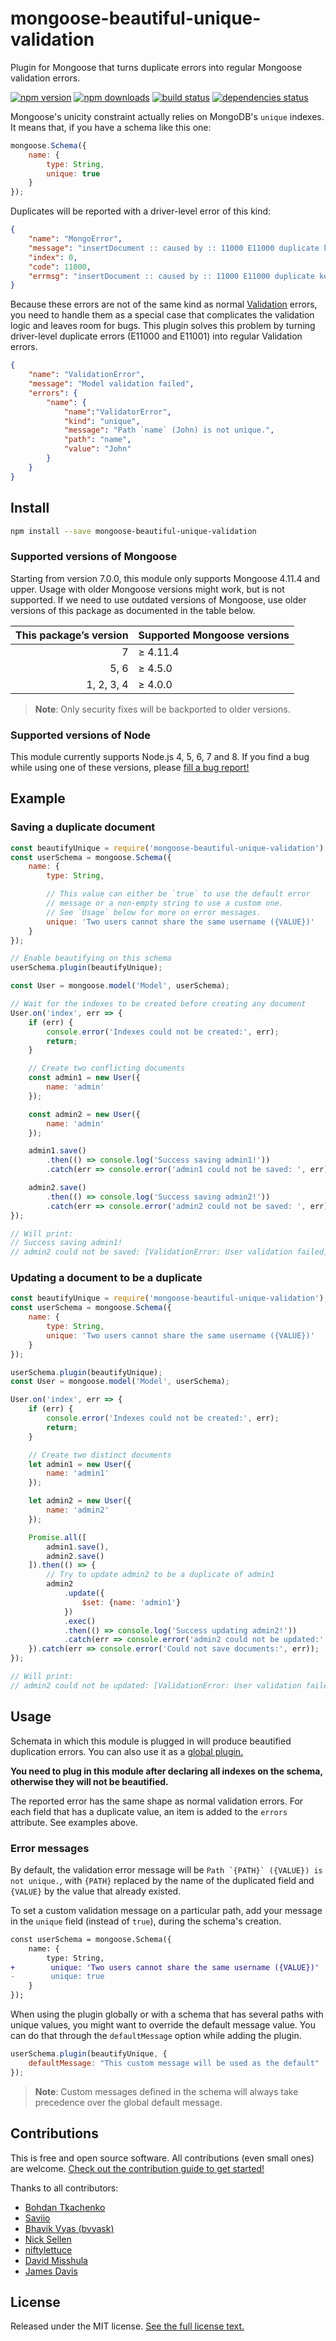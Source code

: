 # mongoose-beautiful-unique-validation

Plugin for Mongoose that turns duplicate errors into regular Mongoose validation errors.

[![npm version](https://img.shields.io/npm/v/mongoose-beautiful-unique-validation.svg?style=flat-square)](https://www.npmjs.com/package/mongoose-beautiful-unique-validation)
[![npm downloads](https://img.shields.io/npm/dm/mongoose-beautiful-unique-validation.svg?style=flat-square)](https://www.npmjs.com/package/mongoose-beautiful-unique-validation)
[![build status](https://img.shields.io/travis/matteodelabre/mongoose-beautiful-unique-validation.svg?style=flat-square)](https://travis-ci.org/matteodelabre/mongoose-beautiful-unique-validation)
[![dependencies status](http://img.shields.io/david/matteodelabre/mongoose-beautiful-unique-validation.svg?style=flat-square)](https://david-dm.org/matteodelabre/mongoose-beautiful-unique-validation)

Mongoose's unicity constraint actually relies on MongoDB's `unique` indexes. It means that, if you have a schema like this one:

```js
mongoose.Schema({
    name: {
        type: String,
        unique: true
    }
});
```

Duplicates will be reported with a driver-level error of this kind:

```json
{
    "name": "MongoError",
    "message": "insertDocument :: caused by :: 11000 E11000 duplicate key error index: example.users.$name_1 dup key: { : \"John\" }",
    "index": 0,
    "code": 11000,
    "errmsg": "insertDocument :: caused by :: 11000 E11000 duplicate key error index: example.users.$name_1 dup key: { : \"John\" }"
}
```

Because these errors are not of the same kind as normal [Validation](http://mongoosejs.com/docs/validation.html) errors, you need to handle them as a special case that complicates the validation logic and leaves room for bugs. This plugin solves this problem by turning driver-level duplicate errors (E11000 and E11001) into regular Validation errors.

```json
{
    "name": "ValidationError",
    "message": "Model validation failed",
    "errors": {
        "name": {
            "name":"ValidatorError",
            "kind": "unique",
            "message": "Path `name` (John) is not unique.",
            "path": "name",
            "value": "John"
        }
    }
}
```

## Install

```sh
npm install --save mongoose-beautiful-unique-validation
```

### Supported versions of Mongoose

Starting from version 7.0.0, this module only supports Mongoose 4.11.4 and upper. Usage with older Mongoose versions might work, but is not supported. If we need to use outdated versions of Mongoose, use older versions of this package as documented in the table below.

| This package’s version | Supported Mongoose versions |
| ----------------------:|:--------------------------- |
|                      7 | ≥ 4.11.4                    |
|                   5, 6 | ≥ 4.5.0                     |
|             1, 2, 3, 4 | ≥ 4.0.0                     |

> **Note**: Only security fixes will be backported to older versions.

### Supported versions of Node

This module currently supports Node.js 4, 5, 6, 7 and 8. If you find a bug while using one of these versions, please [fill a bug report!](https://github.com/matteodelabre/mongoose-beautiful-unique-validation/issues/new)

## Example

### Saving a duplicate document

```js
const beautifyUnique = require('mongoose-beautiful-unique-validation');
const userSchema = mongoose.Schema({
    name: {
        type: String,

        // This value can either be `true` to use the default error
        // message or a non-empty string to use a custom one.
        // See `Usage` below for more on error messages.
        unique: 'Two users cannot share the same username ({VALUE})'
    }
});

// Enable beautifying on this schema
userSchema.plugin(beautifyUnique);

const User = mongoose.model('Model', userSchema);

// Wait for the indexes to be created before creating any document
User.on('index', err => {
    if (err) {
        console.error('Indexes could not be created:', err);
        return;
    }

    // Create two conflicting documents
    const admin1 = new User({
        name: 'admin'
    });

    const admin2 = new User({
        name: 'admin'
    });

    admin1.save()
        .then(() => console.log('Success saving admin1!'))
        .catch(err => console.error('admin1 could not be saved: ', err));

    admin2.save()
        .then(() => console.log('Success saving admin2!'))
        .catch(err => console.error('admin2 could not be saved: ', err));
});

// Will print:
// Success saving admin1!
// admin2 could not be saved: [ValidationError: User validation failed]
```

### Updating a document to be a duplicate

```js
const beautifyUnique = require('mongoose-beautiful-unique-validation');
const userSchema = mongoose.Schema({
    name: {
        type: String,
        unique: 'Two users cannot share the same username ({VALUE})'
    }
});

userSchema.plugin(beautifyUnique);
const User = mongoose.model('Model', userSchema);

User.on('index', err => {
    if (err) {
        console.error('Indexes could not be created:', err);
        return;
    }

    // Create two distinct documents
    let admin1 = new User({
        name: 'admin1'
    });

    let admin2 = new User({
        name: 'admin2'
    });

    Promise.all([
        admin1.save(),
        admin2.save()
    ]).then(() => {
        // Try to update admin2 to be a duplicate of admin1
        admin2
            .update({
                $set: {name: 'admin1'}
            })
            .exec()
            .then(() => console.log('Success updating admin2!'))
            .catch(err => console.error('admin2 could not be updated:', err))
    }).catch(err => console.error('Could not save documents:', err));
});

// Will print:
// admin2 could not be updated: [ValidationError: User validation failed]
```

## Usage

Schemata in which this module is plugged in will produce beautified duplication errors. You can also use it as a [global plugin.](http://mongoosejs.com/docs/plugins.html#global)

**You need to plug in this module after declaring all indexes on the schema, otherwise they will not be beautified.**

The reported error has the same shape as normal validation errors. For each field that has a duplicate value, an item is added to the `errors` attribute. See examples above.

### Error messages

By default, the validation error message will be ``Path `{PATH}` ({VALUE}) is not unique.``, with `{PATH}` replaced by the name of the duplicated field and `{VALUE}` by the value that already existed.

To set a custom validation message on a particular path, add your message in the `unique` field (instead of `true`), during the schema's creation.

```diff
const userSchema = mongoose.Schema({
    name: {
        type: String,
+        unique: 'Two users cannot share the same username ({VALUE})'
-        unique: true
    }
});
```

When using the plugin globally or with a schema that has several paths with unique values, you might want to override the default message value. You can do that through the `defaultMessage` option while adding the plugin.

```js
userSchema.plugin(beautifyUnique, {
    defaultMessage: "This custom message will be used as the default"
});
```

> **Note**: Custom messages defined in the schema will always take precedence over the global default message.

## Contributions

This is free and open source software. All contributions (even small ones) are welcome. [Check out the contribution guide to get started!](CONTRIBUTING.md)

Thanks to all contributors:

* [Bohdan Tkachenko](https://github.com/BohdanTkachenko)
* [Saviio](https://github.com/Saviio)
* [Bhavik Vyas (bvyask)](https://github.com/bvyask)
* [Nick Sellen](https://github.com/nicksellen)
* [niftylettuce](https://github.com/niftylettuce)
* [David Misshula](https://github.com/misshula)
* [James Davis](https://github.com/davisjam)

## License

Released under the MIT license. [See the full license text.](https://github.com/matteodelabre/mongoose-beautiful-unique-validation/blob/master/LICENSE)

